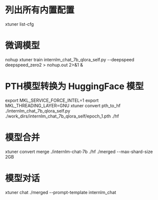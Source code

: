 # 列出所有内置配置
xtuner list-cfg

# 微调模型
nohup xtuner train internlm_chat_7b_qlora_self.py --deepspeed deepspeed_zero2 > nohup.out 2>&1 & 

# PTH模型转换为 HuggingFace 模型
export MKL_SERVICE_FORCE_INTEL=1
export MKL_THREADING_LAYER=GNU
xtuner convert pth_to_hf ./internlm_chat_7b_qlora_self.py ./work_dirs/internlm_chat_7b_qlora_self/epoch_1.pth ./hf

# 模型合并
xtuner convert merge ./internlm-chat-7b ./hf ./merged --max-shard-size 2GB

# 模型对话
xtuner chat ./merged  --prompt-template internlm_chat

